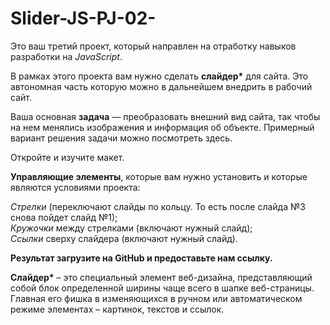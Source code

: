 ﻿# Slider-JS-PJ-02-
Это ваш третий проект, который направлен на отработку навыков разработки на *JavaScript*.

 В рамках этого проекта вам нужно сделать __слайдер*__  для сайта. Это автономная часть которую можно в дальнейшем внедрить в рабочий сайт. 

Ваша основная **задача** — преобразовать внешний вид сайта, так чтобы на нем менялись изображения и информация об объекте. Примерный вариант решения задачи можно посмотреть здесь.

Откройте и изучите макет.

__Управляющие элементы__, которые вам нужно установить и которые являются условиями проекта:

*Стрелки* (переключают слайды по кольцу. То есть после слайда №3 снова пойдет слайд №1);  
*Кружочки* между стрелками (включают нужный слайд);  
*Ссылки* сверху слайдера (включают нужный слайд).
 

__Результат загрузите на GitHub и предоставьте нам ссылку.__

__Слайдер*__ – это специальный элемент веб-дизайна, представляющий собой блок определенной ширины чаще всего в шапке веб-страницы. Главная его фишка в изменяющихся в ручном или автоматическом режиме элементах – картинок, текстов и ссылок.
